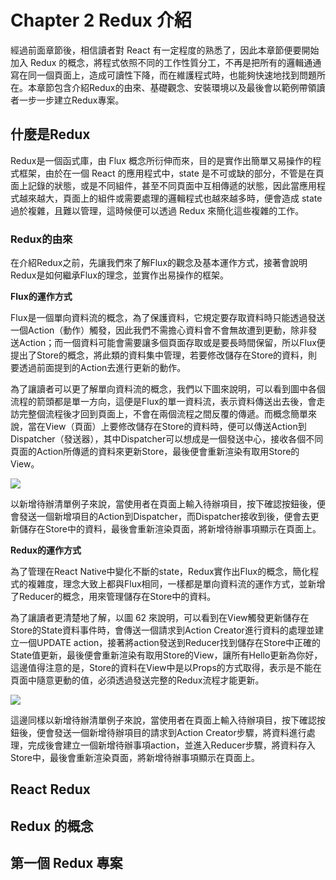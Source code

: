# Chapter 2 Redux 介紹
經過前面章節後，相信讀者對 React 有一定程度的熟悉了，因此本章節便要開始加入 Redux 的概念，將程式依照不同的工作性質分工，不再是把所有的邏輯通通寫在同一個頁面上，造成可讀性下降，而在維護程式時，也能夠快速地找到問題所在。本章節包含介紹Redux的由來、基礎觀念、安裝環境以及最後會以範例帶領讀者一步一步建立Redux專案。

## 什麼是Redux
Redux是一個函式庫，由 Flux 概念所衍伸而來，目的是實作出簡單又易操作的程式框架，由於在一個 React 的應用程式中，state 是不可或缺的部分，不管是在頁面上記錄的狀態，或是不同組件，甚至不同頁面中互相傳遞的狀態，因此當應用程式越來越大，頁面上的組件或需要處理的邏輯程式也越來越多時，便會造成 state 過於複雜，且難以管理，這時候便可以透過 Redux 來簡化這些複雜的工作。

### Redux的由來
在介紹Redux之前，先讓我們來了解Flux的觀念及基本運作方式，接著會說明Redux是如何繼承Flux的理念，並實作出易操作的框架。

**Flux的運作方式**

Flux是一個單向資料流的概念，為了保護資料，它規定要存取資料時只能透過發送一個Action（動作）觸發，因此我們不需擔心資料會不會無故遭到更動，除非發送Action；而一個資料可能會需要讓多個頁面存取或是要長時間保留，所以Flux便提出了Store的概念，將此類的資料集中管理，若要修改儲存在Store的資料，則要透過前面提到的Action去進行更新的動作。

為了讓讀者可以更了解單向資料流的概念，我們以下圖來說明，可以看到圖中各個流程的箭頭都是單一方向，這便是Flux的單一資料流，表示資料傳送出去後，會走訪完整個流程後才回到頁面上，不會在兩個流程之間反覆的傳遞。而概念簡單來說，當在View（頁面）上要修改儲存在Store的資料時，便可以傳送Action到Dispatcher（發送器），其中Dispatcher可以想成是一個發送中心，接收各個不同頁面的Action所傳遞的資料來更新Store，最後便會重新渲染有取用Store的View。

![](https://i.imgur.com/S7XKt6I.png)

以新增待辦清單例子來說，當使用者在頁面上輸入待辦項目，按下確認按鈕後，便會發送一個新增項目的Action到Dispatcher，而Dispatcher接收到後，便會去更新儲存在Store中的資料，最後會重新渲染頁面，將新增待辦事項顯示在頁面上。

**Redux的運作方式**

為了管理在React Native中變化不斷的state，Redux實作出Flux的概念，簡化程式的複雜度，理念大致上都與Flux相同，一樣都是單向資料流的運作方式，並新增了Reducer的概念，用來管理儲存在Store中的資料。

為了讓讀者更清楚地了解，以圖 62 來說明，可以看到在View觸發更新儲存在Store的State資料事件時，會傳送一個請求到Action Creator進行資料的處理並建立一個UPDATE action，接著將action發送到Reducer找到儲存在Store中正確的State值更新，最後便會重新渲染有取用Store的View，讓所有Hello更新為你好，這邊值得注意的是，Store的資料在View中是以Props的方式取得，表示是不能在頁面中隨意更動的值，必須透過發送完整的Redux流程才能更新。

![](https://i.imgur.com/LyWD47d.png)

這邊同樣以新增待辦清單例子來說，當使用者在頁面上輸入待辦項目，按下確認按鈕後，便會發送一個新增待辦項目的請求到Action Creator步驟，將資料進行處理，完成後會建立一個新增待辦事項action，並進入Reducer步驟，將資料存入Store中，最後會重新渲染頁面，將新增待辦事項顯示在頁面上。


## React Redux

## Redux 的概念

## 第一個 Redux 專案
